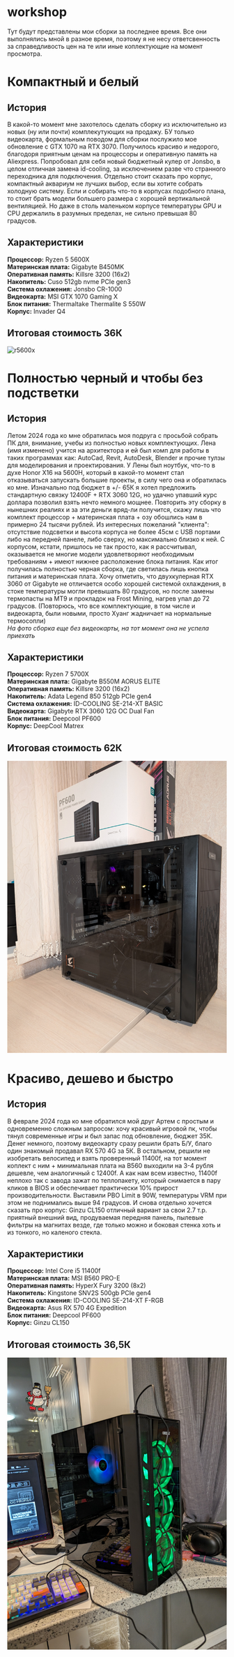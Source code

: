 # workshop
Тут будут представлены мои сборки за последнее время. Все они выполнялись мной в разное время, поэтому я не несу ответсвенность за справедливость цен на те или иные коплектующие на момент просмотра.

# Компактный и белый
## История 
В какой-то момент мне захотелось сделать сборку из иcключительно из новых (ну или почти) комплекутующих на продажу. БУ только видеокарта, формальным поводом для сборки послужило мое обновление с GTX 1070 на RTX 3070. Получилось красиво и недорого, благодоря приятным ценам на процессоры и оперативную память на Aliexpress. Попробовал для себя новый бюджетный кулер от Jonsbo, в целом отличная замена id-cooling, за исключением разве что странного переходника для подключения. Отдельно стоит сказать про корпус, компактный аквариум не лучших выбор, если вы хотите собрать холодную систему. Если и собирать что-то в корпусах подобного плана, то стоит брать модели большего размера с хорошей вертикальной вентиляцией. Но даже в столь маленьком корпусе температуры GPU и CPU держалиль в разумных пределах, не сильно превышая 80 градусов.

## Характеристики 
**Процессор:** Ryzеn 5 5600X   
**Материнская плата:** Gigаbytе B450MK  
**Оперативная память:** Killsre 3200 (16x2)  
**Накопитель:** Сusо 512gb nvme PCIe gen3  
**Система охлажения:** Jоnsbо СR-1000  
**Видеокарта:** МSI GTX 1070 Gаming Х  
**Блок питания:** Тhеrmаltаkе Thermalite S 550W  
**Корпус:** Invаdеr Q4  

## Итоговая стоимость 36К

![r5600x](https://github.com/AlexShinalov/workshop/blob/main/src/PXL_20240911_210738427.MP.jpg)

# Полностью черный и чтобы без подстветки 
## История 
Летом 2024 года ко мне обратилась моя подруга с просьбой собрать ПК для, внимание, учебы из полностью новых комплектующих. Лена (имя изменено) учится на архитектора и ей был комп для работы в таких программах как: AutoCad, Revit, AutoDesk, Blender и прочие тулзы для моделирования и проектирования. У Лены был ноутбук, что-то в духе Honor X16 на 5600H, который в какой-то момент стал отказываться запускать большие проекты, в силу чего она и обратилась ко мне. Изначально под бюджет в +/- 65К я хотел предложить стандартную связку 12400F + RTX 3060 12G, но удачно упавший курс доллара позволил взять нечто немного мощнее. Повторить эту сборку в нынешних реалиях и за эти деньги вряд-ли получится, скажу лишь что комплект процессор + материнская плата + озу обошлись нам в примерно 24 тысячи рублей. Из интересных пожеланий "клиента": отсутствие подсветки и высота корпуса не более 45см с USB портами либо на передней панеле, либо сверху, но максимально близко к ней. С корпусом, кстати, пришлось не так просто, как я рассчитывал, оказывается не многие модели удовлетворяют необходимым требованиям + имеют нижнее расположение блока питания. Как итог получилась полностью черная сборка, где светилась лишь кнопка питания и материнская плата. Хочу отметить, что двухкулерная RTX 3060 от Gigabyte не отличается особо хорошей системой охлаждения, в стоке температуры могли превышать 80 градусов, но после замены термопасты на MT9 и прокладок на Frost Mining, нагрев упал до 72 градусов. (Повторюсь, что все комплектующие, в том числе и видеокарта, были новыми, просто Хуанг жадничает на нормальные термосопли)  
*На фото сборка еще без видеокарты, на тот момент она не успела приехать*  

## Характеристики 
**Процессор:** Ryzеn 7 5700X   
**Материнская плата:** Gigabyte B550M AORUS ELITE  
**Оперативная память:** Killsre 3200 (16x2)  
**Накопитель:** Adata Legend 850 512gb PCIe gen4  
**Система охлажения:** ID-COOLING SE-214-XT BASIC  
**Видеокарта:** Gigabyte RTX 3060 12G OC Dual Fan  
**Блок питания:** Deepcool PF600  
**Корпус:** DeepCool Matrex  

## Итоговая стоимость 62К

![r5700x](https://github.com/AlexShinalov/workshop/blob/main/src/PXL_20240708_213201407.jpg)

# Красиво, дешево и быстро  
## История   
В феврале 2024 года ко мне обратился мой друг Артем с простым и одновременно сложным запросом: хочу красивый игровой пк, чтобы тянул современные игры и был запас под обновление, бюджет 35К. Денег немного, поэтому видеокарту сразу решили брать Б/У, благо один знакомый продавал RX 570 4G за 5К. В остальном, решили не изобретать велосипед и взять проверенный 11400f, на тот момент коплект с ним + минимальная плата на B560 выходили на 3-4 рубля дешевле, чем аналогичный с 12400f. А как нам всем известно, 11400f неплохо так с завода зажат по теплопакету, который снимается в пару кликов в BIOS и обеспечивает практически 10% прирост производительности. Выставили PBO Limit в 90W, температуры VRM при этом не поднимались выше 94 градусов. И снова отдельно хочется сказать про корпус: Ginzu CL150 отличный вариант за свои 2.7 т.р. приятный внешний вид, продуваемая передняя панель, пылевые фильтры на магнитах везде, где только можно и боковая стенка хоть и из тонкого, но каленого стекла.

 ## Характеристики 
**Процессор:** Intel Core i5 11400f  
**Материнская плата:** MSI B560 PRO-E  
**Оперативная память:** HyperX Fury 3200 (8x2)  
**Накопитель:** Kingstone SNV2S 500gb PCIe gen4  
**Система охлажения:** ID-COOLING SE-214-XT F-RGB  
**Видеокарта:** Asus RX 570 4G Expedition  
**Блок питания:** Deepcool PF600  
**Корпус:** Ginzu CL150  

## Итоговая стоимость 36,5К

![11400f](https://github.com/AlexShinalov/workshop/blob/main/src/PXL_20240308_171919599.jpg?raw=true)
